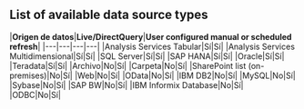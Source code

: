 ## List of available data source types

|**Origen de datos**|**Live/DirectQuery**|**User configured manual or scheduled refresh**|
|---|---|---|---|
|Analysis Services Tabular|Sí|Sí|
|Analysis Services Multidimensional|Sí|Sí|
|SQL Server|Sí|Sí|
|SAP HANA|Sí|Sí|
|Oracle|Sí|Sí|
|Teradata|Sí|Sí|
|Archivo|No|Sí|
|Carpeta|No|Sí|
|SharePoint list (on-premises)|No|Sí|
|Web|No|Sí|
|OData|No|Sí|
|IBM DB2|No|Sí|
|MySQL|No|Sí|
|Sybase|No|Sí|
|SAP BW|No|Sí|
|IBM Informix Database|No|Sí|
|ODBC|No|Sí|